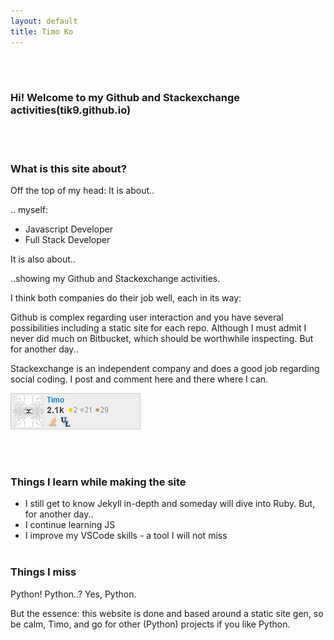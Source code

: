 ```yaml
---
layout: default
title: Timo Ko
---
```


<br><br>

### Hi! Welcome to my Github and Stackexchange activities(tik9.github.io)
<br><br>

### What is this site about?

Off the top of my head: 
It is about..

.. myself:
- Javascript Developer
- Full Stack Developer

It is also about..

..showing my Github and Stackexchange activities.

I think both companies do their job well, each in its way:

Github is complex regarding user interaction and you have several possibilities including a static site for each repo. Although I must admit I never did much on Bitbucket, which should be worthwhile inspecting. But for another day..

Stackexchange is an independent company and does a good job regarding social coding. I post and comment here and there where I can.

![img-not-work](assets/se.png)

<br><br>

### Things I learn while making the site
- I still get to know Jekyll in-depth and someday will dive into Ruby. But, for another day..
- I continue learning JS
- I improve my VSCode skills - a tool I will not miss
<br><br>

### Things I miss
Python! Python..? Yes, Python. 

But the essence: this website is done and based around a static site gen, so be calm, Timo, and go for other (Python) projects if you like Python.
